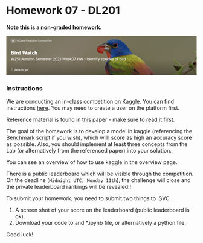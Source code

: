 # Homework 07 - DL201

**Note this is a non-graded homework.**
 
![](figs/birdscomp.png)  

### Instructions 

We are conducting an in-class competition on Kaggle. You can find instructions [here](https://www.kaggle.com/c/midsw251birds2021/overview). You may need to create a user on the platform first.

Reference material is found in [this](https://arxiv.org/abs/1812.01187?utm_source=feedburner&utm_medium=feed&utm_campaign=Feed%3A+arxiv%2FQSXk+%28ExcitingAds%21+cs+updates+on+arXiv.org%29) paper - make sure to read it first.  
  
The goal of the homework is to develop a model in kaggle (referencing the [Benchmark script](https://www.kaggle.com/darraghdog/beat-the-bird-benchmark) if you wish), which willl score as high an accuracy score as possible. Also, you should implement at least three concepts from the Lab (or alternatively from the referenced paper) into your solution.   
   
You can see an overview of how to use kaggle in the overview page.  
  
There is a public leaderboard which will be visible through the competition. On the deadline (`Midnight UTC, Monday 11th`), the challenge will close and the private leaderboard rankings will be revealed!! 

To submit your homework, you need to submit two things to ISVC.  
1. A screen shot of your score on the leaderboard (public leaderboard is ok).  
2. Download your code to and *.ipynb file, or alternatively a python file.  
  
Good luck! 
